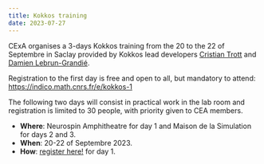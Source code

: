 ```yaml
---
title: Kokkos training
date: 2023-07-27
---
```


CExA organises a 3-days Kokkos training from the 20 to the 22 of Septembre in
Saclay provided by Kokkos lead developers
[Cristian Trott](https://extremecomputingtraining.anl.gov/speakers/christian-trott-snl/)
and
[Damien Lebrun-Grandié](https://www.ornl.gov/staff-profile/damien-t-lebrun-grandie).

Registration to the first day is free and open to all, but mandatory to attend:
https://indico.math.cnrs.fr/e/kokkos-1

The following two days will consist in practical work in the lab room and
registration is limited to 30 people, with priority given to CEA members.

- **Where**: Neurospin Amphitheatre for day 1 and Maison de la Simulation for days
2 and 3.
- **When**: 20-22 of Septembre 2023.
- **How**: [register here!](https://indico.math.cnrs.fr/e/kokkos-1) for day 1.
